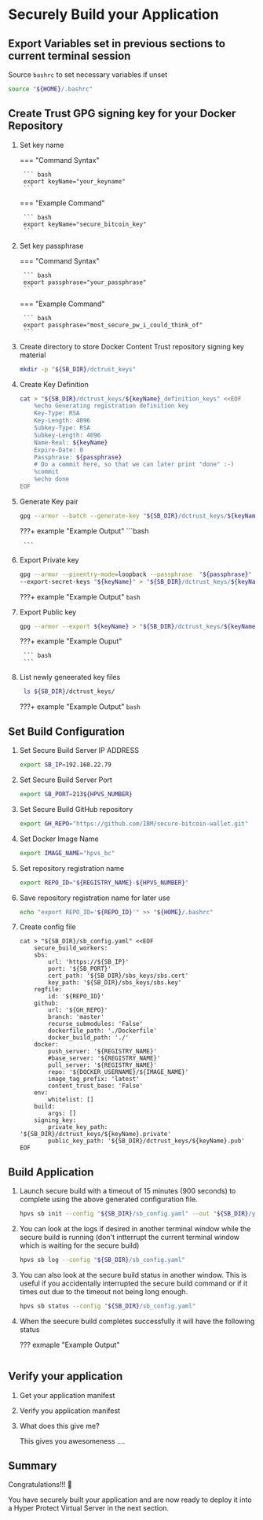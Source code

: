 # Securely Build your Application

## Export Variables set in previous sections to current terminal session

Source `bashrc` to set necessary variables if unset

``` bash
source "${HOME}/.bashrc"
```

## Create Trust GPG signing key for your Docker Repository
1. Set key name

    === "Command Syntax"

        ``` bash
        export keyName="your_keyname"
        ```

    === "Example Command"

        ``` bash
        export keyName="secure_bitcoin_key"
        ```

2. Set key passphrase

    === "Command Syntax"

        ``` bash
        export passphrase="your_passphrase"
        ```
    
    === "Example Command"

        ``` bash
        export passphrase="most_secure_pw_i_could_think_of"
        ```

3. Create directory to store Docker Content Trust repository signing key material

    ``` bash
    mkdir -p "${SB_DIR}/dctrust_keys"
    ```

4. Create Key Definition

    ``` bash
    cat > "${SB_DIR}/dctrust_keys/${keyName}_definition_keys" <<EOF
        %echo Generating registration definition key
        Key-Type: RSA
        Key-Length: 4096
        Subkey-Type: RSA
        Subkey-Length: 4096
        Name-Real: ${keyName}
        Expire-Date: 0
        Passphrase: ${passphrase}
        # Do a commit here, so that we can later print "done" :-)
        %commit
        %echo done
    EOF
    ```

5. Generate Key pair

    ``` bash
    gpg --armor --batch --generate-key "${SB_DIR}/dctrust_keys/${keyName}_definition_keys"
    ```

    ???+ example "Example Output"
        ```bash

        ```

6. Export Private key

    ``` bash
    gpg --armor --pinentry-mode=loopback --passphrase  "${passphrase}" \
    --export-secret-keys "${keyName}" > "${SB_DIR}/dctrust_keys/${keyName}.private"
    ```

    ???+ example "Example Output"
        ``` bash
        ```

7. Export Public key

    ``` bash
    gpg --armor --export ${keyName} > "${SB_DIR}/dctrust_keys/${keyName}.pub"
    ```

    ???+ example "Example Ouput"

        ``` bash
        ```

8. List newly geneerated key files 

    ``` bash
     ls ${SB_DIR}/dctrust_keys/
    ``` 

    ???+ example "Example Output"
        ``` bash
        ```

## Set Build Configuration

1. Set Secure Build Server IP ADDRESS

    ``` bash
    export SB_IP=192.168.22.79
    ```

2. Set Secure Build Server Port

    ``` bash
    export SB_PORT=213${HPVS_NUMBER}
    ```

3. Set Secure Build GitHub repository

    ``` bash
    export GH_REPO="https://github.com/IBM/secure-bitcoin-wallet.git"
    ```

4. Set Docker Image Name

    ``` bash
    export IMAGE_NAME="hpvs_bc"
    ```

5. Set repository registration name

    ``` bash
    export REPO_ID="${REGISTRY_NAME}-${HPVS_NUMBER}"
    ```

6. Save repository registration name for later use

    ``` bash
    echo "export REPO_ID='${REPO_ID}'" >> "${HOME}/.bashrc"
    ```

5. Create config file

    ```
    cat > "${SB_DIR}/sb_config.yaml" <<EOF
        secure_build_workers:
        sbs:
            url: 'https://${SB_IP}'
            port: '${SB_PORT}'
            cert_path: '${SB_DIR}/sbs_keys/sbs.cert'
            key_path: '${SB_DIR}/sbs_keys/sbs.key'
        regfile:
            id: '${REPO_ID}'
        github:
            url: '${GH_REPO}'
            branch: 'master'
            recurse_submodules: 'False'
            dockerfile_path: './Dockerfile'
            docker_build_path: './'
        docker:
            push_server: '${REGISTRY_NAME}'
            #base_server: '${REGISTRY_NAME}'
            pull_server: '${REGISTRY_NAME}'
            repo: '${DOCKER_USERNAME}/${IMAGE_NAME}'
            image_tag_prefix: 'latest'
            content_trust_base: 'False'
        env:
            whitelist: []
        build:
            args: []
        signing_key:
            private_key_path: '${SB_DIR}/dctrust_keys/${keyName}.private'
            public_key_path: '${SB_DIR}/dctrust_keys/${keyName}.pub'
    EOF
    ```

## Build Application

1. Launch secure build with a timeout of 15 minutes (900 seconds) to complete using the above generated configuration file.

    ``` bash
    hpvs sb init --config "${SB_DIR}/sb_config.yaml" --out "${SB_DIR}/yaml.${REPO_ID}.enc" --timeout 900 --build
    ```

2. You can look at the logs if desired in another terminal window while the secure build is running (don't intterrupt the current terminal window which is waiting for the secure build) 

    ``` bash
    hpvs sb log --config "${SB_DIR}/sb_config.yaml"
    ```

3. You can also look at the secure build status in another window. This is useful if you accidentally interrupted the secure build command or if it times out due to the timeout not being long enough.

    ``` bash
    hpvs sb status --config "${SB_DIR}/sb_config.yaml"
    ```

4. When the seecure build completes successfully it will have the following status

    ??? exmaple "Example Output"
    ```
    ```

## Verify your application

1. Get your application manifest

2. Verify you application manifest

3. What does this give me?

    This gives you awesomeness .... 

## Summary

Congratulations!!! :tada: 

You have securely built your application and are now ready to deploy it into a Hyper Protect Virtual Server in the next section.